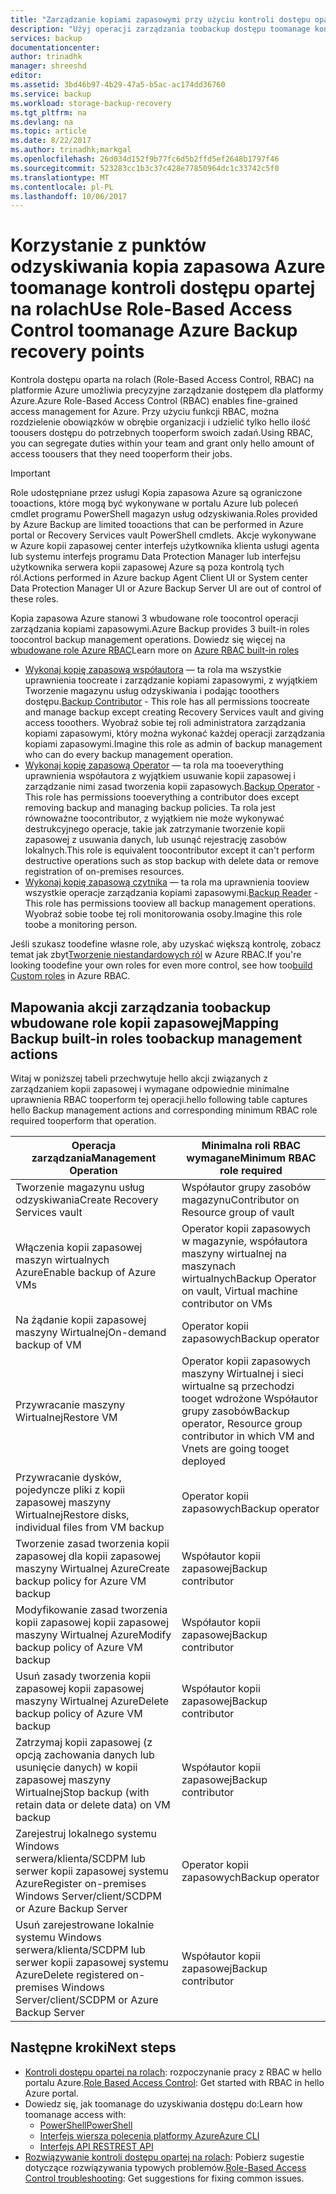 ```yaml
---
title: "Zarządzanie kopiami zapasowymi przy użyciu kontroli dostępu opartej na rolach na platformie Azure | Dokumentacja firmy Microsoft"
description: "Użyj operacji zarządzania toobackup dostępu toomanage kontroli dostępu opartej na rolach w magazynie usług odzyskiwania."
services: backup
documentationcenter: 
author: trinadhk
manager: shreeshd
editor: 
ms.assetid: 3bd46b97-4b29-47a5-b5ac-ac174dd36760
ms.service: backup
ms.workload: storage-backup-recovery
ms.tgt_pltfrm: na
ms.devlang: na
ms.topic: article
ms.date: 8/22/2017
ms.author: trinadhk;markgal
ms.openlocfilehash: 26d034d152f9b77fc6d5b2ffd5ef2648b1797f46
ms.sourcegitcommit: 523283cc1b3c37c428e77850964dc1c33742c5f0
ms.translationtype: MT
ms.contentlocale: pl-PL
ms.lasthandoff: 10/06/2017
---
```

# <a name="use-role-based-access-control-toomanage-azure-backup-recovery-points"></a><span data-ttu-id="15f19-103">Korzystanie z punktów odzyskiwania kopia zapasowa Azure toomanage kontroli dostępu opartej na rolach</span><span class="sxs-lookup"><span data-stu-id="15f19-103">Use Role-Based Access Control toomanage Azure Backup recovery points</span></span>
<span data-ttu-id="15f19-104">Kontrola dostępu oparta na rolach (Role-Based Access Control, RBAC) na platformie Azure umożliwia precyzyjne zarządzanie dostępem dla platformy Azure.</span><span class="sxs-lookup"><span data-stu-id="15f19-104">Azure Role-Based Access Control (RBAC) enables fine-grained access management for Azure.</span></span> <span data-ttu-id="15f19-105">Przy użyciu funkcji RBAC, można rozdzielenie obowiązków w obrębie organizacji i udzielić tylko hello ilość toousers dostępu do potrzebnych tooperform swoich zadań.</span><span class="sxs-lookup"><span data-stu-id="15f19-105">Using RBAC, you can segregate duties within your team and grant only hello amount of access toousers that they need tooperform their jobs.</span></span>

> [!IMPORTANT]
> <span data-ttu-id="15f19-106">Role udostępniane przez usługi Kopia zapasowa Azure są ograniczone tooactions, które mogą być wykonywane w portalu Azure lub poleceń cmdlet programu PowerShell magazyn usług odzyskiwania.</span><span class="sxs-lookup"><span data-stu-id="15f19-106">Roles provided by Azure Backup are limited tooactions that can be performed in Azure portal or Recovery Services vault PowerShell cmdlets.</span></span> <span data-ttu-id="15f19-107">Akcje wykonywane w Azure kopii zapasowej center interfejs użytkownika klienta usługi agenta lub systemu interfejs programu Data Protection Manager lub interfejsu użytkownika serwera kopii zapasowej Azure są poza kontrolą tych ról.</span><span class="sxs-lookup"><span data-stu-id="15f19-107">Actions performed in Azure backup Agent Client UI or System center Data Protection Manager UI or Azure Backup Server UI are out of control of these roles.</span></span>

<span data-ttu-id="15f19-108">Kopia zapasowa Azure stanowi 3 wbudowane role toocontrol operacji zarządzania kopiami zapasowymi.</span><span class="sxs-lookup"><span data-stu-id="15f19-108">Azure Backup provides 3 built-in roles toocontrol backup management operations.</span></span> <span data-ttu-id="15f19-109">Dowiedz się więcej na [wbudowane role Azure RBAC](../active-directory/role-based-access-built-in-roles.md)</span><span class="sxs-lookup"><span data-stu-id="15f19-109">Learn more on [Azure RBAC built-in roles](../active-directory/role-based-access-built-in-roles.md)</span></span>

* <span data-ttu-id="15f19-110">[Wykonaj kopię zapasową współautora](../active-directory/role-based-access-built-in-roles.md#backup-contributor) — ta rola ma wszystkie uprawnienia toocreate i zarządzanie kopiami zapasowymi, z wyjątkiem Tworzenie magazynu usług odzyskiwania i podając tooothers dostępu.</span><span class="sxs-lookup"><span data-stu-id="15f19-110">[Backup Contributor](../active-directory/role-based-access-built-in-roles.md#backup-contributor) - This role has all permissions toocreate and manage backup except creating Recovery Services vault and giving access tooothers.</span></span> <span data-ttu-id="15f19-111">Wyobraź sobie tej roli administratora zarządzania kopiami zapasowymi, który można wykonać każdej operacji zarządzania kopiami zapasowymi.</span><span class="sxs-lookup"><span data-stu-id="15f19-111">Imagine this role as admin of backup management who can do every backup management operation.</span></span>
* <span data-ttu-id="15f19-112">[Wykonaj kopię zapasową Operator](../active-directory/role-based-access-built-in-roles.md#backup-operator) — ta rola ma tooeverything uprawnienia współautora z wyjątkiem usuwanie kopii zapasowej i zarządzanie nimi zasad tworzenia kopii zapasowych.</span><span class="sxs-lookup"><span data-stu-id="15f19-112">[Backup Operator](../active-directory/role-based-access-built-in-roles.md#backup-operator) - This role has permissions tooeverything a contributor does except removing backup and managing backup policies.</span></span> <span data-ttu-id="15f19-113">Ta rola jest równoważne toocontributor, z wyjątkiem nie może wykonywać destrukcyjnego operacje, takie jak zatrzymanie tworzenie kopii zapasowej z usuwania danych, lub usunąć rejestrację zasobów lokalnych.</span><span class="sxs-lookup"><span data-stu-id="15f19-113">This role is equivalent toocontributor except it can't perform destructive operations such as stop backup with delete data or remove registration of on-premises resources.</span></span>
* <span data-ttu-id="15f19-114">[Wykonaj kopię zapasową czytnika](../active-directory/role-based-access-built-in-roles.md#backup-reader) — ta rola ma uprawnienia tooview wszystkie operacje zarządzania kopiami zapasowymi.</span><span class="sxs-lookup"><span data-stu-id="15f19-114">[Backup Reader](../active-directory/role-based-access-built-in-roles.md#backup-reader) - This role has permissions tooview all backup management operations.</span></span> <span data-ttu-id="15f19-115">Wyobraź sobie toobe tej roli monitorowania osoby.</span><span class="sxs-lookup"><span data-stu-id="15f19-115">Imagine this role toobe a monitoring person.</span></span>

<span data-ttu-id="15f19-116">Jeśli szukasz toodefine własne role, aby uzyskać większą kontrolę, zobacz temat jak zbyt[Tworzenie niestandardowych ról](../active-directory/role-based-access-control-custom-roles.md) w Azure RBAC.</span><span class="sxs-lookup"><span data-stu-id="15f19-116">If you're looking toodefine your own roles for even more control, see how too[build Custom roles](../active-directory/role-based-access-control-custom-roles.md) in Azure RBAC.</span></span>



## <a name="mapping-backup-built-in-roles-toobackup-management-actions"></a><span data-ttu-id="15f19-117">Mapowania akcji zarządzania toobackup wbudowane role kopii zapasowej</span><span class="sxs-lookup"><span data-stu-id="15f19-117">Mapping Backup built-in roles toobackup management actions</span></span>
<span data-ttu-id="15f19-118">Witaj w poniższej tabeli przechwytuje hello akcji związanych z zarządzaniem kopii zapasowej i wymagane odpowiednie minimalne uprawnienia RBAC tooperform tej operacji.</span><span class="sxs-lookup"><span data-stu-id="15f19-118">hello following table captures hello Backup management actions and corresponding minimum RBAC role required tooperform that operation.</span></span>

| <span data-ttu-id="15f19-119">Operacja zarządzania</span><span class="sxs-lookup"><span data-stu-id="15f19-119">Management Operation</span></span> | <span data-ttu-id="15f19-120">Minimalna roli RBAC wymagane</span><span class="sxs-lookup"><span data-stu-id="15f19-120">Minimum RBAC role required</span></span> |
| --- | --- |
| <span data-ttu-id="15f19-121">Tworzenie magazynu usług odzyskiwania</span><span class="sxs-lookup"><span data-stu-id="15f19-121">Create Recovery Services vault</span></span> | <span data-ttu-id="15f19-122">Współautor grupy zasobów magazynu</span><span class="sxs-lookup"><span data-stu-id="15f19-122">Contributor on Resource group of vault</span></span> |
| <span data-ttu-id="15f19-123">Włączenia kopii zapasowej maszyn wirtualnych Azure</span><span class="sxs-lookup"><span data-stu-id="15f19-123">Enable backup of Azure VMs</span></span> | <span data-ttu-id="15f19-124">Operator kopii zapasowych w magazynie, współautora maszyny wirtualnej na maszynach wirtualnych</span><span class="sxs-lookup"><span data-stu-id="15f19-124">Backup Operator on vault, Virtual machine contributor on VMs</span></span> |
| <span data-ttu-id="15f19-125">Na żądanie kopii zapasowej maszyny Wirtualnej</span><span class="sxs-lookup"><span data-stu-id="15f19-125">On-demand backup of VM</span></span> | <span data-ttu-id="15f19-126">Operator kopii zapasowych</span><span class="sxs-lookup"><span data-stu-id="15f19-126">Backup operator</span></span> |
| <span data-ttu-id="15f19-127">Przywracanie maszyny Wirtualnej</span><span class="sxs-lookup"><span data-stu-id="15f19-127">Restore VM</span></span> | <span data-ttu-id="15f19-128">Operator kopii zapasowych maszyny Wirtualnej i sieci wirtualne są przechodzi tooget wdrożone Współautor grupy zasobów</span><span class="sxs-lookup"><span data-stu-id="15f19-128">Backup operator, Resource group contributor in which VM and Vnets are going tooget deployed</span></span> |
| <span data-ttu-id="15f19-129">Przywracanie dysków, pojedyncze pliki z kopii zapasowej maszyny Wirtualnej</span><span class="sxs-lookup"><span data-stu-id="15f19-129">Restore disks, individual files from VM backup</span></span> | <span data-ttu-id="15f19-130">Operator kopii zapasowych</span><span class="sxs-lookup"><span data-stu-id="15f19-130">Backup operator</span></span> |
| <span data-ttu-id="15f19-131">Tworzenie zasad tworzenia kopii zapasowej dla kopii zapasowej maszyny Wirtualnej Azure</span><span class="sxs-lookup"><span data-stu-id="15f19-131">Create backup policy for Azure VM backup</span></span> | <span data-ttu-id="15f19-132">Współautor kopii zapasowej</span><span class="sxs-lookup"><span data-stu-id="15f19-132">Backup contributor</span></span> |
| <span data-ttu-id="15f19-133">Modyfikowanie zasad tworzenia kopii zapasowej kopii zapasowej maszyny Wirtualnej Azure</span><span class="sxs-lookup"><span data-stu-id="15f19-133">Modify backup policy of Azure VM backup</span></span> | <span data-ttu-id="15f19-134">Współautor kopii zapasowej</span><span class="sxs-lookup"><span data-stu-id="15f19-134">Backup contributor</span></span> |
| <span data-ttu-id="15f19-135">Usuń zasady tworzenia kopii zapasowej kopii zapasowej maszyny Wirtualnej Azure</span><span class="sxs-lookup"><span data-stu-id="15f19-135">Delete backup policy of Azure VM backup</span></span> | <span data-ttu-id="15f19-136">Współautor kopii zapasowej</span><span class="sxs-lookup"><span data-stu-id="15f19-136">Backup contributor</span></span> |
| <span data-ttu-id="15f19-137">Zatrzymaj kopii zapasowej (z opcją zachowania danych lub usunięcie danych) w kopii zapasowej maszyny Wirtualnej</span><span class="sxs-lookup"><span data-stu-id="15f19-137">Stop backup (with retain data or delete data) on VM backup</span></span> | <span data-ttu-id="15f19-138">Współautor kopii zapasowej</span><span class="sxs-lookup"><span data-stu-id="15f19-138">Backup contributor</span></span> |
| <span data-ttu-id="15f19-139">Zarejestruj lokalnego systemu Windows serwera/klienta/SCDPM lub serwer kopii zapasowej systemu Azure</span><span class="sxs-lookup"><span data-stu-id="15f19-139">Register on-premises Windows Server/client/SCDPM or Azure Backup Server</span></span> | <span data-ttu-id="15f19-140">Operator kopii zapasowych</span><span class="sxs-lookup"><span data-stu-id="15f19-140">Backup operator</span></span> |
| <span data-ttu-id="15f19-141">Usuń zarejestrowane lokalnie systemu Windows serwera/klienta/SCDPM lub serwer kopii zapasowej systemu Azure</span><span class="sxs-lookup"><span data-stu-id="15f19-141">Delete registered on-premises Windows Server/client/SCDPM or Azure Backup Server</span></span> | <span data-ttu-id="15f19-142">Współautor kopii zapasowej</span><span class="sxs-lookup"><span data-stu-id="15f19-142">Backup contributor</span></span> |

## <a name="next-steps"></a><span data-ttu-id="15f19-143">Następne kroki</span><span class="sxs-lookup"><span data-stu-id="15f19-143">Next steps</span></span>
* <span data-ttu-id="15f19-144">[Kontroli dostępu opartej na rolach](../active-directory/role-based-access-control-configure.md): rozpoczynanie pracy z RBAC w hello portalu Azure.</span><span class="sxs-lookup"><span data-stu-id="15f19-144">[Role Based Access Control](../active-directory/role-based-access-control-configure.md): Get started with RBAC in hello Azure portal.</span></span>
* <span data-ttu-id="15f19-145">Dowiedz się, jak toomanage do uzyskiwania dostępu do:</span><span class="sxs-lookup"><span data-stu-id="15f19-145">Learn how toomanage access with:</span></span>
  * [<span data-ttu-id="15f19-146">PowerShell</span><span class="sxs-lookup"><span data-stu-id="15f19-146">PowerShell</span></span>](../active-directory/role-based-access-control-manage-access-powershell.md)
  * [<span data-ttu-id="15f19-147">Interfejs wiersza polecenia platformy Azure</span><span class="sxs-lookup"><span data-stu-id="15f19-147">Azure CLI</span></span>](../active-directory/role-based-access-control-manage-access-azure-cli.md)
  * [<span data-ttu-id="15f19-148">Interfejs API REST</span><span class="sxs-lookup"><span data-stu-id="15f19-148">REST API</span></span>](../active-directory/role-based-access-control-manage-access-rest.md)
* <span data-ttu-id="15f19-149">[Rozwiązywanie kontroli dostępu opartej na rolach](../active-directory/role-based-access-control-troubleshooting.md): Pobierz sugestie dotyczące rozwiązywania typowych problemów.</span><span class="sxs-lookup"><span data-stu-id="15f19-149">[Role-Based Access Control troubleshooting](../active-directory/role-based-access-control-troubleshooting.md): Get suggestions for fixing common issues.</span></span>

